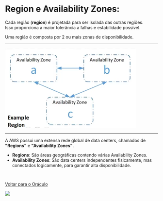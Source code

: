 
# Region e Availability Zones:

Cada região (**region**) é projetada para ser isolada das outras regiões.  
Isso proporciona a maior tolerância a falhas e estabilidade possível.

Uma região é composta por 2 ou mais zonas de disponibilidade.

---

![alt text](.img/exRegion.png)

---

A AWS possui uma extensa rede global de data centers, chamados de **"Regions"** e **"Availability Zones"**.

- **Regions**: São áreas geográficas contendo várias Availability Zones.  
- **Availability Zones**: São data centers independentes fisicamente, mas conectados logicamente, para garantir alta disponibilidade.
<br>

[Voltar para o Oráculo](../../Oracle/Oráculo.md)
<p align="left">
  <img src="https://media0.giphy.com/media/v1.Y2lkPTc5MGI3NjExNHl6NXVoZ2hjZnkxYTNndHdjczdzYm5laW1tc3phMTc4ZjNwZXpkciZlcD12MV9pbnRlcm5hbF9naWZfYnlfaWQmY3Q9Zw/MgkBTmxt18lGg/giphy.gif" width="157"/>
</p>